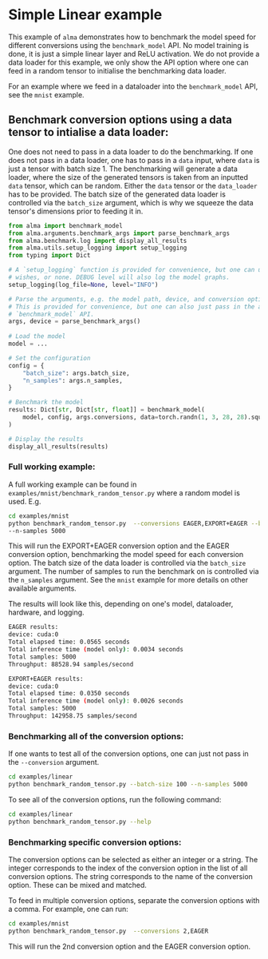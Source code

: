 # Simple Linear example
This example of `alma` demonstrates how to benchmark the model speed for different conversions 
using the `benchmark_model` API. No model training is done, it is just a simple linear layer and
ReLU activation. We do not provide a data loader for this example, we only show the API option
where one can feed in a random tensor to initialise the benchmarking data loader.

For an example where we feed in a dataloader into the `benchmark_model` API, see the `mnist` example.


## Benchmark conversion options using a data tensor to intialise a data loader:

One does not need to pass in a data loader to do the benchmarking. If one does not pass in a data loader,
one has to pass in a `data` input, where `data` is just a tensor with batch size 1.
The benchmarking will generate a data loader, where the size of the generated tensors is
taken from an inputted `data` tensor, which can be random. Either the `data` tensor or the `data_loader`
has to be provided. The batch size of the generated data loader is controlled via the `batch_size` argument,
which is why we squeeze the data tensor's dimensions prior to feeding it in.

```python
from alma import benchmark_model
from alma.arguments.benchmark_args import parse_benchmark_args
from alma.benchmark.log import display_all_results
from alma.utils.setup_logging import setup_logging
from typing import Dict

# A `setup_logging` function is provided for convenience, but one can use whatever logging one 
# wishes, or none. DEBUG level will also log the model graphs.
setup_logging(log_file=None, level="INFO")

# Parse the arguments, e.g. the model path, device, and conversion options
# This is provided for convenience, but one can also just pass in the arguments directly to the
# `benchmark_model` API.
args, device = parse_benchmark_args()
    
# Load the model
model = ...

# Set the configuration
config = {
    "batch_size": args.batch_size,
    "n_samples": args.n_samples,
}

# Benchmark the model
results: Dict[str, Dict[str, float]] = benchmark_model(
    model, config, args.conversions, data=torch.randn(1, 3, 28, 28).squeeze()
)

# Display the results
display_all_results(results)
```

### Full working example:
A full working example can be found in `examples/mnist/benchmark_random_tensor.py` where a random model is used.
E.g.
```bash
cd examples/mnist
python benchmark_random_tensor.py  --conversions EAGER,EXPORT+EAGER --batch-size 10
--n-samples 5000 
```

This will run the EXPORT+EAGER conversion option and the EAGER conversion option, benchmarking the
model speed for each conversion option. The batch size of the data loader is controlled via the
`batch_size` argument. The number of samples to run the benchmark on is controlled via the `n_samples`
argument. See the `mnist` example for more details on other available arguments.

The results will look like this, depending on one's model, dataloader, hardware, and logging.

```bash
EAGER results:
device: cuda:0
Total elapsed time: 0.0565 seconds
Total inference time (model only): 0.0034 seconds
Total samples: 5000
Throughput: 88528.94 samples/second

EXPORT+EAGER results:
device: cuda:0
Total elapsed time: 0.0350 seconds
Total inference time (model only): 0.0026 seconds
Total samples: 5000
Throughput: 142958.75 samples/second
```

### Benchmarking all of the conversion options:
If one wants to test all of the conversion options, one can just not pass in the `--conversion` argument.
```bash
cd examples/linear
python benchmark_random_tensor.py --batch-size 100 --n-samples 5000
```

To see all of the conversion options, run the following command:
```bash
cd examples/linear
python benchmark_random_tensor.py --help
```


### Benchmarking specific conversion options:
The conversion options can be selected as either an integer or a string. The integer corresponds to the
index of the conversion option in the list of all conversion options. The string corresponds to the name
of the conversion option. These can be mixed and matched.

To feed in multiple conversion options, separate the conversion options with a comma. For example, one
can run:

```bash
cd examples/mnist
python benchmark_random_tensor.py  --conversions 2,EAGER
```

This will run the 2nd conversion option and the EAGER conversion option.

